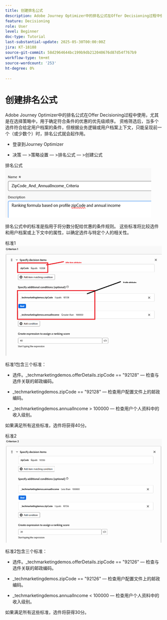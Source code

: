 ```yaml
---
title: 创建排名公式
description: Adobe Journey Optimizer中的排名公式在Offer Decisioning过程中使用，尤其是在选择策略中，用于确定符合条件的优惠的优先级顺序。
feature: Decisioning
role: User
level: Beginner
doc-type: Tutorial
last-substantial-update: 2025-05-30T00:00:00Z
jira: KT-18188
source-git-commit: 58d2964644bc199b9db212040676d87d54f767b9
workflow-type: tm+mt
source-wordcount: '253'
ht-degree: 0%

---
```



# 创建排名公式

Adobe Journey Optimizer中的排名公式在Offer Decisioning过程中使用，尤其是在选择策略中，用于确定符合条件的优惠的优先级顺序。 资格筛选后，当多个选件符合给定用户档案的条件，但根据业务逻辑或用户档案上下文，只能呈现前一个（或少数个）时，排名公式就会起作用。

* 登录到Journey Optimizer

* 决策 — >策略设置 — >排名公式 — >创建公式

排名公式
![name_description](assets/formuala-ranking.png)

排名公式中的标准是指用于将分数分配给优惠的条件规则。 这些标准将比较选件和用户档案或上下文中的属性，以确定选件与特定个人的相关性。



标准1
![criteria_one](assets/criteria1.png)

标准1包含三个标准：

* 选件。_techmarketingdemos.offerDetails.zipCode == &quot;92128&quot; — 检查与选件关联的邮政编码。

* _techmarketingdemos.zipCode == &quot;92128&quot; — 检查用户配置文件上的邮政编码。

* _techmarketingdemos.annualIncome > 100000 — 检查用户个人资料中的收入级别。

如果满足所有这些标准，选件将获得40分。






标准2
![标准_二](assets/criteria2.png)

标准2包含三个标准：

* 选件。_techmarketingdemos.offerDetails.zipCode == &quot;92126&quot; — 检查与选件关联的邮政编码。

* _techmarketingdemos.zipCode == &quot;92126&quot; — 检查用户配置文件上的邮政编码。

* _techmarketingdemos.annualIncome &lt; 100000 — 检查用户个人资料中的收入级别。

如果满足所有这些标准，选件将获得30分。




